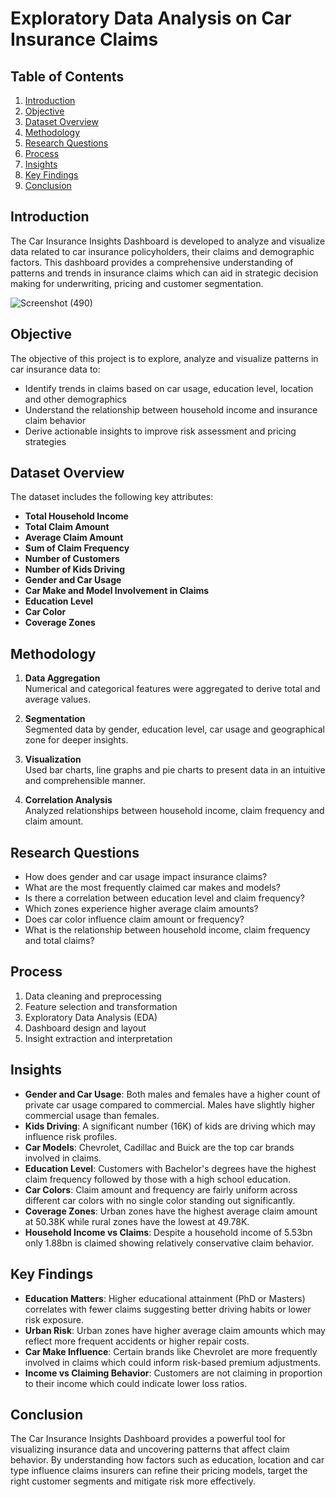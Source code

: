 # Exploratory Data Analysis on Car Insurance Claims


## Table of Contents
1. [Introduction](#introduction)  
2. [Objective](#objective)  
3. [Dataset Overview](#dataset-overview)  
4. [Methodology](#methodology)  
5. [Research Questions](#research-questions)  
6. [Process](#process)  
7. [Insights](#insights)  
8. [Key Findings](#key-findings)  
9. [Conclusion](#conclusion)

## Introduction

The Car Insurance Insights Dashboard is developed to analyze and visualize data related to car insurance policyholders, their claims and demographic factors. This dashboard provides a comprehensive understanding of patterns and trends in insurance claims which can aid in strategic decision making for underwriting, pricing and customer segmentation.

![Screenshot (490)](https://github.com/user-attachments/assets/76328d8d-6a22-4786-821e-2fcd38cd9325)


## Objective

The objective of this project is to explore, analyze and visualize patterns in car insurance data to:
- Identify trends in claims based on car usage, education level, location and other demographics  
- Understand the relationship between household income and insurance claim behavior  
- Derive actionable insights to improve risk assessment and pricing strategies

## Dataset Overview

The dataset includes the following key attributes:
- **Total Household Income**  
- **Total Claim Amount**  
- **Average Claim Amount**  
- **Sum of Claim Frequency**  
- **Number of Customers**  
- **Number of Kids Driving**  
- **Gender and Car Usage**  
- **Car Make and Model Involvement in Claims**  
- **Education Level**  
- **Car Color**  
- **Coverage Zones**  

## Methodology

1. **Data Aggregation**  
   Numerical and categorical features were aggregated to derive total and average values.

2. **Segmentation**  
   Segmented data by gender, education level, car usage and geographical zone for deeper insights.

3. **Visualization**  
   Used bar charts, line graphs and pie charts to present data in an intuitive and comprehensible manner.

4. **Correlation Analysis**  
   Analyzed relationships between household income, claim frequency and claim amount.

## Research Questions

- How does gender and car usage impact insurance claims?  
- What are the most frequently claimed car makes and models?  
- Is there a correlation between education level and claim frequency?  
- Which zones experience higher average claim amounts?  
- Does car color influence claim amount or frequency?  
- What is the relationship between household income, claim frequency and total claims?

## Process

1. Data cleaning and preprocessing  
2. Feature selection and transformation  
3. Exploratory Data Analysis (EDA)  
4. Dashboard design and layout  
5. Insight extraction and interpretation

## Insights

- **Gender and Car Usage**: Both males and females have a higher count of private car usage compared to commercial. Males have slightly higher commercial usage than females.  
- **Kids Driving**: A significant number (16K) of kids are driving which may influence risk profiles.  
- **Car Models**: Chevrolet, Cadillac and Buick are the top car brands involved in claims.  
- **Education Level**: Customers with Bachelor's degrees have the highest claim frequency followed by those with a high school education.  
- **Car Colors**: Claim amount and frequency are fairly uniform across different car colors with no single color standing out significantly.  
- **Coverage Zones**: Urban zones have the highest average claim amount at 50.38K while rural zones have the lowest at 49.78K.  
- **Household Income vs Claims**: Despite a household income of 5.53bn only 1.88bn is claimed showing relatively conservative claim behavior.

## Key Findings

- **Education Matters**: Higher educational attainment (PhD or Masters) correlates with fewer claims suggesting better driving habits or lower risk exposure.  
- **Urban Risk**: Urban zones have higher average claim amounts which may reflect more frequent accidents or higher repair costs.  
- **Car Make Influence**: Certain brands like Chevrolet are more frequently involved in claims which could inform risk-based premium adjustments.  
- **Income vs Claiming Behavior**: Customers are not claiming in proportion to their income which could indicate lower loss ratios.

## Conclusion

The Car Insurance Insights Dashboard provides a powerful tool for visualizing insurance data and uncovering patterns that affect claim behavior. By understanding how factors such as education, location and car type influence claims insurers can refine their pricing models, target the right customer segments and mitigate risk more effectively.
